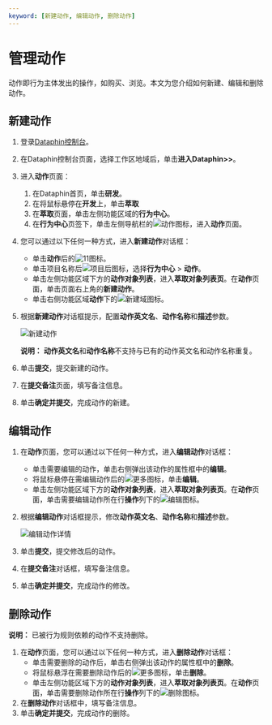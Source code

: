 ```yaml
---
keyword: [新建动作, 编辑动作, 删除动作]
---
```


# 管理动作

动作即行为主体发出的操作，如购买、浏览。本文为您介绍如何新建、编辑和删除动作。

## 新建动作

1.  登录[Dataphin控制台](https://dataphin.console.aliyun.com/workingArea)。
2.  在Dataphin控制台页面，选择工作区地域后，单击**进入Dataphin\>\>**。
3.  进入**动作**页面：
    1.  在Dataphin首页，单击**研发**。
    2.  在将鼠标悬停在**开发**上，单击**萃取**
    3.  在**萃取**页面，单击左侧功能区域的**行为中心**。
    4.  在**行为中心**页签下，单击左侧导航栏的![动作](https://static-aliyun-doc.oss-accelerate.aliyuncs.com/assets/img/zh-CN/6401987951/p61266.png)图标，进入**动作**页面。
4.  您可以通过以下任何一种方式，进入**新建动作**对话框：
    -   单击**动作**后的![11](https://static-aliyun-doc.oss-accelerate.aliyuncs.com/assets/img/zh-CN/0701987951/p61265.png)图标。
    -   单击项目名称后![项目后](https://static-aliyun-doc.oss-accelerate.aliyuncs.com/assets/img/zh-CN/0701987951/p63182.png)图标，选择**行为中心** \> **动作**。
    -   单击左侧功能区域下方的**动作对象列表**，进入**萃取对象列表页**。在**动作**页面，单击页面右上角的**新建动作**。
    -   单击右侧功能区域**动作**下的![新建域](https://static-aliyun-doc.oss-accelerate.aliyuncs.com/assets/img/zh-CN/0701987951/p63199.png)图标。
5.  根据**新建动作**对话框提示，配置**动作英文名**、**动作名称**和**描述**参数。

    ![新建动作](https://static-aliyun-doc.oss-accelerate.aliyuncs.com/assets/img/zh-CN/6401987951/p61307.png)

    **说明：** **动作英文名**和**动作名称**不支持与已有的动作英文名和动作名称重复。

6.  单击**提交**，提交新建的动作。
7.  在**提交备注**页面，填写备注信息。
8.  单击**确定并提交**，完成动作的新建。

## 编辑动作

1.  在**动作**页面，您可以通过以下任何一种方式，进入**编辑动作**对话框：
    -   单击需要编辑的动作，单击右侧弹出该动作的属性框中的**编辑**。
    -   将鼠标悬停在需编辑动作后的![更多](https://static-aliyun-doc.oss-accelerate.aliyuncs.com/assets/img/zh-CN/3887549951/p63154.png)图标，单击**编辑**。
    -   单击左侧功能区域下方的**动作对象列表**，进入**萃取对象列表页**。在**动作**页面，单击需要编辑动作所在行**操作**列下的![编辑](https://static-aliyun-doc.oss-accelerate.aliyuncs.com/assets/img/zh-CN/1701987951/p63155.png)图标。
2.  根据**编辑动作**对话框提示，修改**动作英文名**、**动作名称**和**描述**参数。

    ![编辑动作详情](https://static-aliyun-doc.oss-accelerate.aliyuncs.com/assets/img/zh-CN/7401987951/p61475.png)

3.  单击**提交**，提交修改后的动作。
4.  在**提交备注**对话框，填写备注信息。
5.  单击**确定并提交**，完成动作的修改。

## 删除动作

**说明：** 已被行为规则依赖的动作不支持删除。

1.  在**动作**页面，您可以通过以下任何一种方式，进入**删除动作**对话框：
    -   单击需要删除的动作后，单击右侧弹出该动作的属性框中的**删除**。
    -   将鼠标悬浮在需要删除动作后的![更多](https://static-aliyun-doc.oss-accelerate.aliyuncs.com/assets/img/zh-CN/3887549951/p63154.png)图标，单击**删除**。
    -   单击左侧功能区域下方的**动作对象列表**，进入**萃取对象列表页**。在**动作**页面，单击需要删除动作所在行**操作**列下的![删除](https://static-aliyun-doc.oss-accelerate.aliyuncs.com/assets/img/zh-CN/1701987951/p63156.png)图标。
2.  在**删除动作**对话框中，填写备注信息。
3.  单击**确定并提交**，完成动作的删除。


